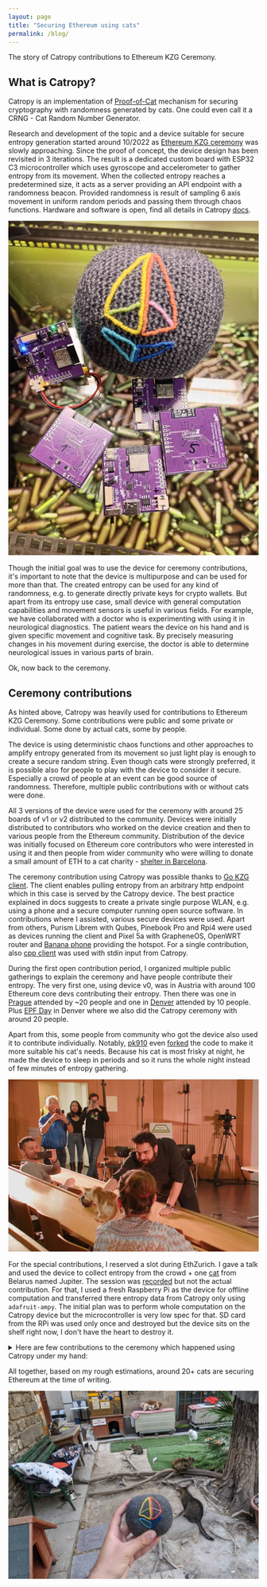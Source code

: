 ```yaml
---
layout: page
title: "Securing Ethereum using cats"
permalink: /blog/
---
```


The story of Catropy contributions to Ethereum KZG Ceremony. 

## What is Catropy? 

Catropy is an implementation of [Proof-of-Cat](./proofofcat.pdf) mechanism for securing cryptography with randomness generated by cats. One could even call it a CRNG - Cat Random Number Generator. 

Research and development of the topic and a device suitable for secure entropy generation started around 10/2022 as [Ethereum KZG ceremony](https://github.com/ethereum/kzg-ceremony) was slowly approaching. Since the proof of concept, the device design has been revisited in 3 iterations. The result is a dedicated custom board with ESP32 C3 microcontroller which uses gyroscope and accelerometer to gather entropy from its movement. When the collected entropy reaches a predetermined size, it acts as a server providing an API endpoint with a randomness beacon. Provided randomness is result of sampling 6 axis movement in uniform random periods and passing them through chaos functions. Hardware and software is open, find all details in Catropy [docs](./docs.md). 

![image](./src/assets/catropy3.jpeg)

Though the initial goal was to use the device for ceremony contributions, it's important to note that the device is multipurpose and can be used for more than that. The created entropy can be used for any kind of randomness, e.g. to generate directly private keys for crypto wallets. But apart from its entropy use case, small device with general computation capabilities and movement sensors is useful in various fields. For example, we have collaborated with a doctor who is experimenting with using it in neurological diagnostics. The patient wears the device on his hand and is given specific movement and cognitive task. By precisely measuring changes in his movement during exercise, the doctor is able to determine neurological issues in various parts of brain.

Ok, now back to the ceremony. 

## Ceremony contributions

As hinted above, Catropy was heavily used for contributions to Ethereum KZG Ceremony. Some contributions were public and some private or individual. Some done by actual cats, some by people.

The device is using deterministic chaos functions and other approaches to amplify entropy generated from its movement so just light play is enough to create a secure random string. Even though cats were strongly preferred, it is possible also for people to play with the device to consider it secure. Especially a crowd of people at an event can be good source of randomness. Therefore, multiple public contributions with or without cats were done.

All 3 versions of the device were used for the ceremony with around 25 boards of v1 or v2 distributed to the community. Devices were initially distributed to contributors who worked on the device creation and then to various people from the Ethereum community. Distribution of the device was initially focused on Ethereum core contributors who were interested in using it and then people from wider community who were willing to donate a small amount of ETH to a cat charity - [shelter in Barcelona](https://www.eljardinetdelsgats.org). 

The ceremony contribution using Catropy was possible thanks to [Go KZG client](https://github.com/jsign/go-kzg-ceremony-client/). The client enables pulling entropy from an arbitrary http endpoint which in this case is served by the Catropy device. The best practice explained in docs suggests to create a private single purpose WLAN, e.g. using a phone and a secure computer running open source software. In contributions where I assisted, various secure devices were used. Apart from others, Purism Librem with Qubes, Pinebook Pro and Rpi4 were used as devices running the client and Pixel 5a with GrapheneOS, OpenWRT router and [Banana phone](https://sites.google.com/view/bananahackers/root/temporary-root) providing the hotspot. For a single contribution, also [cpp client](https://github.com/PatriceVignola/cpp-kzg-ceremony-client) was used with stdin input from Catropy.

During the first open contribution period, I organized multiple public gatherings to explain the ceremony and have people contribute their entropy. The very first one, using device v0, was in Austria with around 100 Ethereum core devs contributing their entropy. Then there was one in [Prague](https://twitter.com/TMIYChao/status/1627728244693733383) attended by ~20 people and one in [Denver](https://twitter.com/TMIYChao/status/1631385387901030401) attended by 10 people. Plus [EPF Day](https://www.youtube.com/watch?v=oF_BRlXMVNY) in Denver where we also did the Catropy ceremony with around 20 people. 

Apart from this, some people from community who got the device also used it to contribute individually. Notably, [pk910](https://twitter.com/_pk910_/status/1632706164231118848) even [forked](https://github.com/taxmeifyoucan/proof-of-cat/compare/master...pk910:proof-of-cat:master) the code to make it more suitable his cat's needs. Because his cat is most frisky at night, he made the device to sleep in periods and so it runs the whole night instead of few minutes of entropy gathering. 

![](./src/assets/catropy4.png)

For the special contributions, I reserved a slot during EthZurich. I gave a talk and used the device to collect entropy from the crowd + one [cat](https://twitter.com/0x_Ytocin/status/1647291053429456903) from Belarus named Jupiter. The session was [recorded](https://www.youtube.com/watch?v=Nqg8KdmP-_g) but not the actual contribution. For that, I used a fresh Raspberry Pi as the device for offline computation and transferred there entropy data from Catropy only using `adafruit-ampy`. The initial plan was to perform whole computation on the Catropy device but the microcontroller is very low spec for that. SD card from the RPi was used only once and destroyed but the device sits on the shelf right now, I don't have the heart to destroy it. 

<details>
<summary>Here are few contributions to the ceremony which happened using Catropy under my hand: 
</summary>

Check them in the ceremony transcript: 

- 0xe83E0b36bc68c1407B81B6d42CA4bd23FC309517
    - PoT keys:
        - (2^12): `0xa8fe93f7e12d9a8da8564a6542c3d0ae376af16198844f0eb26ce86716fab80b2ed4baff77dea01120e066d95c6ff18d036e48fa19a65e5e3ed3afd86f02cf3e7de46056bad979594cc0277cd0c0bd2cc959b9210e9cd4702eab24795e5e1f0c`
        - (2^13): `0xa96319fb15cdb7fca6efd8e9338075bc5770a04a58c6e07b5da2b1742c21caceaa64990ab8b091ca6800bdf5b0a695b200fdf660bb1de7be6ae407fef9a8d40394dd8443a39fd3ebc671cab0211a21c992e2ea88aecb8a51e0ee33bb1b21be30`
        - (2^14):
        `0x8256a628082d2013a7fc5c7c310e28ce613861e3c0019a407491fa21554978493571242d019efc945ef765080616af6703877a6ede651e150e10a8808982c3c5a83871caed11970db8be3654fd84623a3abe0c695b490e7d5da900e0f7ebc846`
        - (2^15):
        `0x8614699c6b9c7970b5747beade6f1cdd03f86b699324251ce223ab73d63eb74e97b43e37929257851d01955c3577f95119a68a3fc213f9b413bf0b2e391c76fa59546bbd61cd5928249655368317b7fb53e0468afd9d71df6ba2a2f8acc8c266`

- 0xDB08c59302e8449fb5f2F6CCf7DDE974E678A31f
    - PoT keys:
        - (2^12):
        `0x90bb2d0b11f285ed5a9cf06ed435c42dec65e98f7d31a6569d21360ed62ad2e6160d8eec56bddb32c6c0c50b8333908016d1d3684208522be38e5c4d968800fa09d048a5711a5d286c31e5b39861ce2adf65ee4c401569eea12a15a9be2d8125`
        - (2^13):
        `0x8e9ea8bd5cde8c3ec463533850373b1403f906292fb87758e09e42cae4836a3d79ea210f5d117e99b9b84af2e9978ecd197e2a9488c7eaef27e54a8fd4c77190b844edf8378b46a84fef2a0054cf1d53371944edb1a409b2d4dfcdecc3523ae1`
        - (2^14):
        `0xb258f5e8c3b413f594a1e97f797d246a12c0e669bb6d75cbb5fe97e467528fdc3429beabb51b352d162f768a33d366bf022a0a2f35a6ab70f714bd3bbccbb8dff3751bfb86243e18a81a92dba5870d692c910ae757675106a0dac41682382798`
        - (2^15):
        `0x995bc110eff9b401282d4674753f8dff975d78601f1a3695e1c14f99af0b58bf8acf47c1bfff5e3d9100fef5bb2b8a140a415551034eb9494775c512ee5cc9fc47f031dad6b454f96ecd8632e94306ca8f4decf67c6e6a3974a46cba586d84dc`

- 0xD0Ed0acb335E4fb02dF3bE93396d162E0F1eC5a3
    - PoT keys:
        - (2^12):
        `0x9290b4b5fcebdbcf6b5bee06247b8228a401050b6f97939d486c4f244809c2fc61884659ca1d1577b9c75af699d3bd70192ad3ea4198ba307dd8cbfd46e23d0190012c2f7b84ceedfb03992fece56c3d23a9711b249b4d98a30462af10ba2f32`
        - (2^13):
        `0xaa0dc81a6cdbebc6021ef4f1e1a39e46e5c8705b4e1899d2cef8adef96717cb1e908c6db0c36fa610e1404d2ffc475d803e130dc89b666589dbc9ed0aefded39c0d91534f5cd44aa823c14f0bbe7cca03b5f33f3c7caf52f2360fc570eb7a8fe`
        - (2^14):
        `0x83ad080b94d8ab5e9a3b4543834e38467ce3a2703b0a1a742a641b3f3503ed95df506967d5c9eff3c8b26ea2efb9c9200da471ebf9009fd980e84da6c808ca34331965ba46b2a0433ea32812f35d6505b20a2a1d73bf126b0b67157c94f5e774`
        - (2^15):
        `0xaadbae94ee2b5226a38d634752cadee1e6f1c7f8221196c338e40553e8944a5793603ffe16e73d83ae3fb8eb4db08f260b01aa708f6dc889bd461567f4166ca62d0664335e7b3befcb101a521ddea8495ec705368e18b08370344880c1410b19`


</details>


All together, based on my rough estimations, around 20+ cats are securing Ethereum at the time of writing. 

![](./src/assets/jardinet.jpeg)
